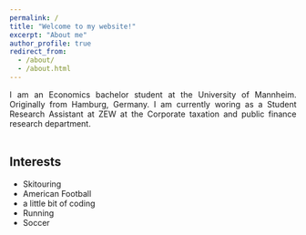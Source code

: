 ```yaml
---
permalink: /
title: "Welcome to my website!"
excerpt: "About me"
author_profile: true
redirect_from: 
  - /about/
  - /about.html
---
```


<div style="text-align: justify"> I am an Economics bachelor student at the University of Mannheim. Originally from Hamburg, Germany. I am currently woring as a Student Research Assistant at ZEW at the Corporate taxation and public finance research department.<br> <br> 


## Interests
- Skitouring
- American Football
- a little bit of coding
- Running
- Soccer
